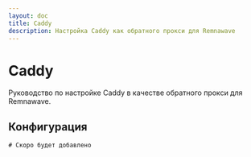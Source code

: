```yaml
---
layout: doc
title: Caddy
description: Настройка Caddy как обратного прокси для Remnawave
---
```


# Caddy

Руководство по настройке Caddy в качестве обратного прокси для Remnawave.

## Конфигурация

```caddy
# Скоро будет добавлено
``` 
